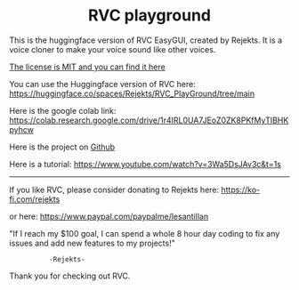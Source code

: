 <h1 align="center">RVC playground</h1>
<div align="center">

</div>



This is the huggingface version of RVC EasyGUI, created by Rejekts. It is a voice cloner to make your voice sound like other voices.

[The license is MIT and you can find it here](https://github.com/777gt/EVC/blob/main/LICENSE)

You can use the Huggingface version of RVC here: https://huggingface.co/spaces/Rejekts/RVC_PlayGround/tree/main

Here is the google colab link: https://colab.research.google.com/drive/1r4IRL0UA7JEoZ0ZK8PKfMyTIBHKpyhcw

Here is the project on [Github](https://github.com/777gt/EVC)



Here is a tutorial: https://www.youtube.com/watch?v=3Wa5DsJAv3c&t=1s

---

If you like RVC, please consider donating to Rejekts 
here: https://ko-fi.com/rejekts

or here: https://www.paypal.com/paypalme/lesantillan

"If I reach my $100 goal, I can spend a whole 8 hour day coding to fix any issues and add new features to my projects!"

              -Rejekts-

Thank you for checking out RVC.
